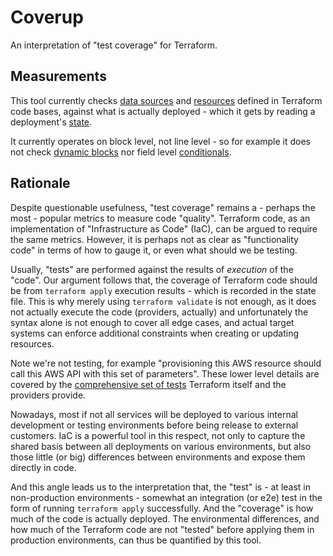 # Coverup

An interpretation of "test coverage" for Terraform.

## Measurements

This tool currently checks [data sources](https://www.terraform.io/language/data-sources) and [resources](https://www.terraform.io/language/resources/syntax) defined in Terraform code bases, against what is actually deployed - which it gets by reading a deployment's [state](https://www.terraform.io/language/state).

It currently operates on block level, not line level - so for example it does not check [dynamic blocks](https://www.terraform.io/language/expressions/dynamic-blocks) nor field level [conditionals](https://www.terraform.io/language/expressions/conditionals).

## Rationale

Despite questionable usefulness, "test coverage" remains a - perhaps the most - popular metrics to measure code "quality". Terraform code, as an implementation of "Infrastructure as Code" (IaC), can be argued to require the same metrics. However, it is perhaps not as clear as "functionality code" in terms of how to gauge it, or even what should we be testing.

Usually, "tests" are performed against the results of _execution_ of the "code". Our argument follows that, the coverage of Terraform code should be from `terraform apply` execution results - which is recorded in the state file. This is why merely using `terraform validate` is not enough, as it does not actually execute the code (providers, actually) and unfortunately the syntax alone is not enough to cover all edge cases, and actual target systems can enforce additional constraints when creating or updating resources.

Note we're not testing, for example "provisioning this AWS resource should call this AWS API with this set of parameters". These lower level details are covered by the [comprehensive set of tests](https://github.com/hashicorp/terraform-provider-aws/blob/main/docs/contributing/running-and-writing-acceptance-tests.md)  Terraform itself and the providers provide.

Nowadays, most if not all services will be deployed to various internal development or testing environments before being release to external customers. IaC is a powerful tool in this respect, not only to capture the shared basis between all deployments on various environments, but also those little (or big) differences between environments and expose them directly in code.

And this angle leads us to the interpretation that, the "test" is - at least in non-production environments - somewhat an integration (or e2e) test in the form of running `terraform apply` successfully. And the "coverage" is how much of the code is actually deployed. The environmental differences, and how much of the Terraform code are not "tested" before applying them in production environments, can thus be quantified by this tool.
